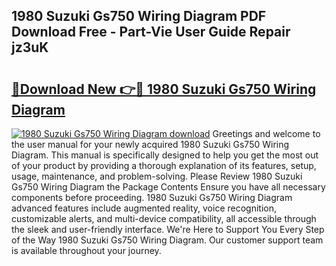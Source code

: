 ## 1980 Suzuki Gs750 Wiring Diagram PDF Download Free - Part-Vie User Guide Repair jz3uK

# <h2><a href="http://dfpbts.blite.top/?on=1980+Suzuki+Gs750+Wiring+Diagram">🔗Download New 👉🔴 1980 Suzuki Gs750 Wiring Diagram</a></h2>

[![1980 Suzuki Gs750 Wiring Diagram download](https://i.imgur.com/lujVjoI.png)](http://dfpbts.blite.top/?on=1980+Suzuki+Gs750+Wiring+Diagram)
Greetings and welcome to the user manual for your newly acquired 1980 Suzuki Gs750 Wiring Diagram. This manual is specifically designed to help you get the most out of your product by providing a thorough explanation of its features, setup, usage, maintenance, and problem-solving. Please Review 1980 Suzuki Gs750 Wiring Diagram the Package Contents Ensure you have all necessary components before proceeding. 1980 Suzuki Gs750 Wiring Diagram advanced features include augmented reality, voice recognition, customizable alerts, and multi-device compatibility, all accessible through the sleek and user-friendly interface. We're Here to Support You Every Step of the Way 1980 Suzuki Gs750 Wiring Diagram. Our customer support team is available throughout your journey.
